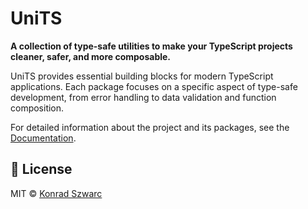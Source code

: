 # UniTS

**A collection of type-safe utilities to make your TypeScript projects cleaner, safer, and more composable.**

UniTS provides essential building blocks for modern TypeScript applications. Each package focuses on a specific aspect of type-safe development, from error handling to data validation and function composition.

For detailed information about the project and its packages, see the [Documentation](https://uni-ts.pages.dev).

## 📄 License

MIT © [Konrad Szwarc](https://github.com/KonradSzwarc)
